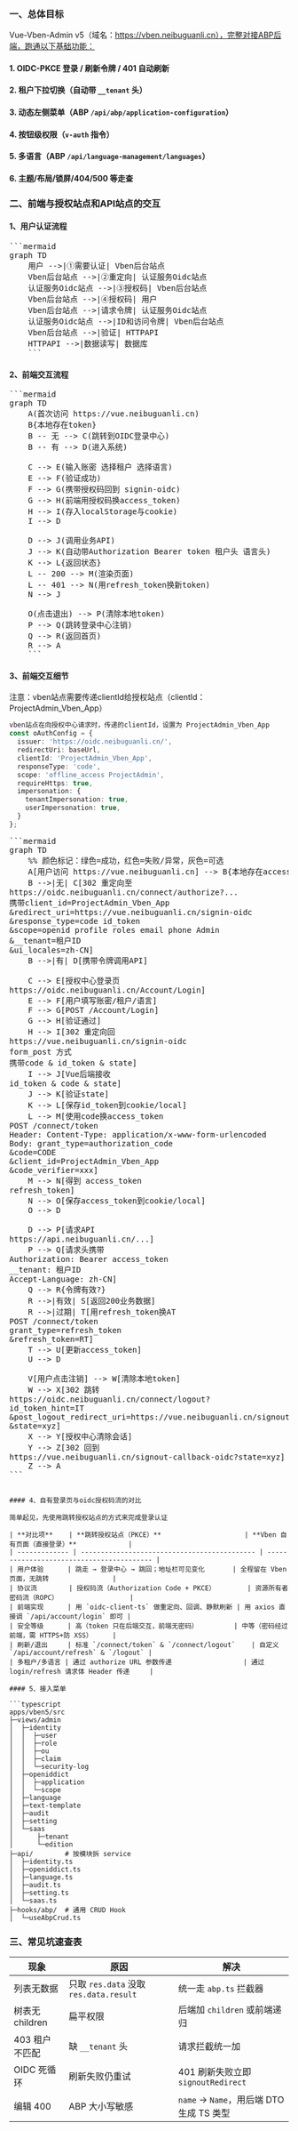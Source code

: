 ### 一、总体目标

Vue-Vben-Admin v5（域名：https://vben.neibuguanli.cn），完整对接ABP后端，跑通以下基础功能：

#### 1. OIDC-PKCE 登录 / 刷新令牌 / 401 自动刷新  

#### 2. 租户下拉切换（自动带 `__tenant` 头）  

#### 3. 动态左侧菜单（ABP `/api/abp/application-configuration`）  

#### 4. 按钮级权限（`v-auth` 指令）  

#### 5. 多语言（ABP `/api/language-management/languages`）  

#### 6. 主题/布局/锁屏/404/500 等走查

### 二、前端与授权站点和API站点的交互

#### 1、用户认证流程

<pre>
```mermaid
graph TD
    用户 -->|①需要认证| Vben后台站点
    Vben后台站点 -->|②重定向| 认证服务Oidc站点
    认证服务Oidc站点 -->|③授权码| Vben后台站点
    Vben后台站点 -->|④授权码| 用户
    Vben后台站点 -->|请求令牌| 认证服务Oidc站点
    认证服务Oidc站点 -->|ID和访问令牌| Vben后台站点
    Vben后台站点 -->|验证| HTTPAPI
    HTTPAPI -->|数据读写| 数据库
    ```
</pre>

#### 2、前端交互流程

<pre>
```mermaid
graph TD
    A(首次访问 https://vue.neibuguanli.cn)
    B{本地存在token}
    B -- 无 --> C(跳转到OIDC登录中心)
    B -- 有 --> D(进入系统)

    C --> E(输入账密 选择租户 选择语言)
    E --> F(验证成功)
    F --> G(携带授权码回到 signin-oidc)
    G --> H(前端用授权码换access_token)
    H --> I(存入localStorage与cookie)
    I --> D
    
    D --> J(调用业务API)
    J --> K(自动带Authorization Bearer token 租户头 语言头)
    K --> L{返回状态}
    L -- 200 --> M(渲染页面)
    L -- 401 --> N(用refresh_token换新token)
    N --> J
    
    O(点击退出) --> P(清除本地token)
    P --> Q(跳转登录中心注销)
    Q --> R(返回首页)
    R --> A
    ```
</pre>



#### 3、前端交互细节

注意：vben站点需要传递clientId给授权站点（clientId：ProjectAdmin_Vben_App）

```typescript
vben站点在向授权中心请求时，传递的clientId，设置为 ProjectAdmin_Vben_App
const oAuthConfig = {
  issuer: 'https://oidc.neibuguanli.cn/',
  redirectUri: baseUrl,
  clientId: 'ProjectAdmin_Vben_App',
  responseType: 'code',
  scope: 'offline_access ProjectAdmin',
  requireHttps: true,
  impersonation: {
    tenantImpersonation: true,
    userImpersonation: true,
  }
};
```

<pre>
```mermaid
graph TD
    %% 颜色标记：绿色=成功，红色=失败/异常，灰色=可选
    A[用户访问 https://vue.neibuguanli.cn] --> B{本地存在access_token?}
    B -->|无| C[302 重定向至<br>https://oidc.neibuguanli.cn/connect/authorize?...<br>携带client_id=ProjectAdmin_Vben_App<br>&redirect_uri=https://vue.neibuguanli.cn/signin-oidc<br>&response_type=code id_token<br>&scope=openid profile roles email phone Admin<br>&__tenant=租户ID<br>&ui_locales=zh-CN]
    B -->|有| D[携带令牌调用API]

    C --> E[授权中心登录页<br>https://oidc.neibuguanli.cn/Account/Login]
    E --> F[用户填写账密/租户/语言]
    F --> G[POST /Account/Login]
    G --> H[验证通过]
    H --> I[302 重定向回<br>https://vue.neibuguanli.cn/signin-oidc<br>form_post 方式<br>携带code & id_token & state]
    I --> J[Vue后端接收<br>id_token & code & state]
    J --> K[验证state]
    K --> L[保存id_token到cookie/local]
    L --> M[使用code换access_token<br>POST /connect/token<br>Header: Content-Type: application/x-www-form-urlencoded<br>Body: grant_type=authorization_code<br>&code=CODE<br>&client_id=ProjectAdmin_Vben_App<br>&code_verifier=xxx]
    M --> N[得到 access_token<br>refresh_token]
    N --> O[保存access_token到cookie/local]
    O --> D
    
    D --> P[请求API<br>https://api.neibuguanli.cn/...]
    P --> Q[请求头携带<br>Authorization: Bearer access_token<br>__tenant: 租户ID<br>Accept-Language: zh-CN]
    Q --> R{令牌有效?}
    R -->|有效| S[返回200业务数据]
    R -->|过期| T[用refresh_token换AT<br>POST /connect/token<br>grant_type=refresh_token<br>&refresh_token=RT]
    T --> U[更新access_token]
    U --> D
    
    V[用户点击注销] --> W[清除本地token]
    W --> X[302 跳转<br>https://oidc.neibuguanli.cn/connect/logout?<br>id_token_hint=IT<br>&post_logout_redirect_uri=https://vue.neibuguanli.cn/signout-callback-oidc<br>&state=xyz]
    X --> Y[授权中心清除会话]
    Y --> Z[302 回到<br>https://vue.neibuguanli.cn/signout-callback-oidc?state=xyz]
    Z --> A
```
</pre>
```

#### 4、自有登录页与oidc授权码流的对比

简单起见，先使用跳转授权站点的方式来完成登录认证

| **对比项**    | **跳转授权站点（PKCE）**                     | **Vben 自有页面（直接登录）**             |
| ------------- | -------------------------------------------- | ----------------------------------------- |
| 用户体验      | 跳走 → 登录中心 → 跳回；地址栏可见变化       | 全程留在 Vben 页面，无跳转                |
| 协议流        | 授权码流（Authorization Code + PKCE）        | 资源所有者密码流（ROPC）                  |
| 前端实现      | 用 `oidc-client-ts` 做重定向、回调、静默刷新 | 用 axios 直接调 `/api/account/login` 即可 |
| 安全等级      | 高（token 只在后端交互，前端无密码）         | 中等（密码经过前端，需 HTTPS+防 XSS）     |
| 刷新/退出     | 标准 `/connect/token` & `/connect/logout`    | 自定义 `/api/account/refresh` & `/logout` |
| 多租户/多语言 | 通过 authorize URL 参数传递                  | 通过 login/refresh 请求体 Header 传递     |

#### 5、接入菜单

```typescript
apps/vben5/src
├─views/admin
│  ├─identity
│  │  ├─user
│  │  ├─role
│  │  ├─ou
│  │  ├─claim
│  │  └─security-log
│  ├─openiddict
│  │  ├─application
│  │  └─scope
│  ├─language
│  ├─text-template
│  ├─audit
│  ├─setting
│  └─saas
│      ├─tenant
│      └─edition
├─api/        # 按模块拆 service
│  ├─identity.ts
│  ├─openiddict.ts
│  ├─language.ts
│  ├─audit.ts
│  ├─setting.ts
│  └─saas.ts
├─hooks/abp/  # 通用 CRUD Hook
│  └─useAbpCrud.ts
```



### 三、常见坑速查表

| **现象**        | **原因**                               | **解决**                                 |
| --------------- | -------------------------------------- | ---------------------------------------- |
| 列表无数据      | 只取 `res.data` 没取 `res.data.result` | 统一走 `abp.ts` 拦截器                   |
| 树表无 children | 扁平权限                               | 后端加 `children` 或前端递归             |
| 403 租户不匹配  | 缺 `__tenant` 头                       | 请求拦截统一加                           |
| OIDC 死循环     | 刷新失败仍重试                         | 401 刷新失败立即 `signoutRedirect`       |
| 编辑 400        | ABP 大小写敏感                         | `name` → `Name`，用后端 DTO 生成 TS 类型 |
